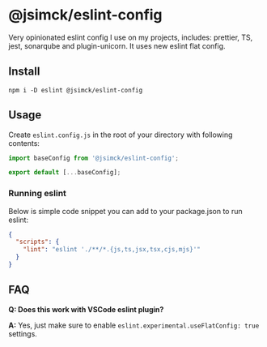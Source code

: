 # @jsimck/eslint-config
Very opinionated eslint config I use on my projects, includes: prettier, TS, jest, sonarqube and plugin-unicorn. It uses new eslint flat config.

## Install
```
npm i -D eslint @jsimck/eslint-config
```

## Usage
Create `eslint.config.js` in the root of your directory with following contents:

```js
import baseConfig from '@jsimck/eslint-config';

export default [...baseConfig];
```

### Running eslint
Below is simple code snippet you can add to your package.json to run eslint:

```json
{
  "scripts": {
    "lint": "eslint './**/*.{js,ts,jsx,tsx,cjs,mjs}'"
  }
}
```

## FAQ

**Q: Does this work with VSCode eslint plugin?**

**A:** Yes, just make sure to enable `eslint.experimental.useFlatConfig: true` settings.

